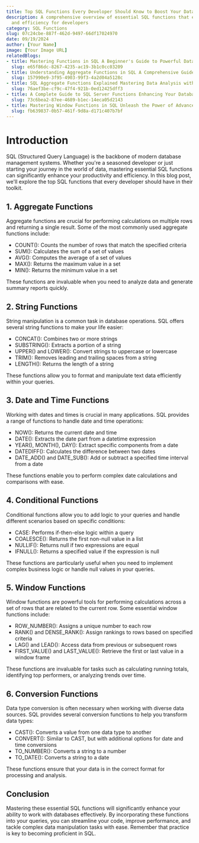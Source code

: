 ```yaml
---
title: Top SQL Functions Every Developer Should Know to Boost Your Database Skills
description: A comprehensive overview of essential SQL functions that enhance productivity
  and efficiency for developers
category: SQL Functions
slug: 07c24cbe-887f-462d-9497-66df17024970
date: 09/19/2024
author: [Your Name]
image: [Your Image URL]
relatedBlogs:
- title: Mastering Functions in SQL A Beginner's Guide to Powerful Data Manipulation
  slug: e65f86dc-8267-4235-ac19-3b1c0cc03209
- title: Understanding Aggregate Functions in SQL A Comprehensive Guide
  slug: 157990e9-3f95-4903-99f3-4a2d04a5128c
- title: SQL Aggregate Functions Explained Mastering Data Analysis with SQL
  slug: 76aef3be-cf9c-47f4-921b-0ed12425dff3
- title: A Complete Guide to SQL Server Functions Enhancing Your Database Queries
  slug: 73c6bea2-87ee-4689-b1ec-14eca05d2143
- title: Mastering Window Functions in SQL Unleash the Power of Advanced Data Analysis
  slug: fb639837-0b57-461f-9d8a-d171c407b7bf
---
```


# Introduction

SQL (Structured Query Language) is the backbone of modern database management systems. Whether you're a seasoned developer or just starting your journey in the world of data, mastering essential SQL functions can significantly enhance your productivity and efficiency. In this blog post, we'll explore the top SQL functions that every developer should have in their toolkit.

## 1. Aggregate Functions

Aggregate functions are crucial for performing calculations on multiple rows and returning a single result. Some of the most commonly used aggregate functions include:

- COUNT(): Counts the number of rows that match the specified criteria
- SUM(): Calculates the sum of a set of values
- AVG(): Computes the average of a set of values
- MAX(): Returns the maximum value in a set
- MIN(): Returns the minimum value in a set

These functions are invaluable when you need to analyze data and generate summary reports quickly.

## 2. String Functions

String manipulation is a common task in database operations. SQL offers several string functions to make your life easier:

- CONCAT(): Combines two or more strings
- SUBSTRING(): Extracts a portion of a string
- UPPER() and LOWER(): Convert strings to uppercase or lowercase
- TRIM(): Removes leading and trailing spaces from a string
- LENGTH(): Returns the length of a string

These functions allow you to format and manipulate text data efficiently within your queries.

## 3. Date and Time Functions

Working with dates and times is crucial in many applications. SQL provides a range of functions to handle date and time operations:

- NOW(): Returns the current date and time
- DATE(): Extracts the date part from a datetime expression
- YEAR(), MONTH(), DAY(): Extract specific components from a date
- DATEDIFF(): Calculates the difference between two dates
- DATE_ADD() and DATE_SUB(): Add or subtract a specified time interval from a date

These functions enable you to perform complex date calculations and comparisons with ease.

## 4. Conditional Functions

Conditional functions allow you to add logic to your queries and handle different scenarios based on specific conditions:

- CASE: Performs if-then-else logic within a query
- COALESCE(): Returns the first non-null value in a list
- NULLIF(): Returns null if two expressions are equal
- IFNULL(): Returns a specified value if the expression is null

These functions are particularly useful when you need to implement complex business logic or handle null values in your queries.

## 5. Window Functions

Window functions are powerful tools for performing calculations across a set of rows that are related to the current row. Some essential window functions include:

- ROW_NUMBER(): Assigns a unique number to each row
- RANK() and DENSE_RANK(): Assign rankings to rows based on specified criteria
- LAG() and LEAD(): Access data from previous or subsequent rows
- FIRST_VALUE() and LAST_VALUE(): Retrieve the first or last value in a window frame

These functions are invaluable for tasks such as calculating running totals, identifying top performers, or analyzing trends over time.

## 6. Conversion Functions

Data type conversion is often necessary when working with diverse data sources. SQL provides several conversion functions to help you transform data types:

- CAST(): Converts a value from one data type to another
- CONVERT(): Similar to CAST, but with additional options for date and time conversions
- TO_NUMBER(): Converts a string to a number
- TO_DATE(): Converts a string to a date

These functions ensure that your data is in the correct format for processing and analysis.

## Conclusion

Mastering these essential SQL functions will significantly enhance your ability to work with databases effectively. By incorporating these functions into your queries, you can streamline your code, improve performance, and tackle complex data manipulation tasks with ease. Remember that practice is key to becoming proficient in SQL.